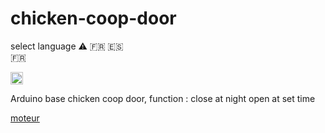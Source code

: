 # chicken-coop-door

select language
⚠️
:fr:	:es:	
:fr:


<img class="emoji" title=":fr:" alt=":fr:" src="https://camo.githubusercontent.com/64b74e381e23a8faf1ed60c02c856f1e4ab7fb1345be25b689729df02d0a3c58/68747470733a2f2f6769746875622e6769746875626173736574732e636f6d2f696d616765732f69636f6e732f656d6f6a692f756e69636f64652f31663165622d31663166372e706e67" height="20" width="20" align="absmiddle" >


Arduino base chicken coop door,
function :
  close at night
  open at set time

<a href='https://fr.banggood.com/DC-3V-6V-DC-1-120-Gear-Motor-TT-Motor-for-Smart-Car-Robot-DIY-p-1260117.html?rmmds=detail-left-hotproducts&cur_warehouse=CN'>moteur<a/>

